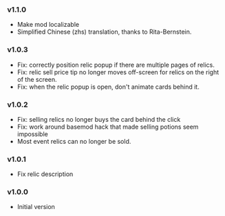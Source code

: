 ### v1.1.0
* Make mod localizable
* Simplified Chinese (zhs) translation, thanks to Rita-Bernstein.

### v1.0.3
* Fix: correctly position relic popup if there are multiple pages of relics.
* Fix: relic sell price tip no longer moves off-screen for relics on the right of the screen.
* Fix: when the relic popup is open, don't animate cards behind it.

### v1.0.2
* Fix: selling relics no longer buys the card behind the click
* Fix: work around basemod hack that made selling potions seem impossible
* Most event relics can no longer be sold.

### v1.0.1
* Fix relic description

### v1.0.0
* Initial version